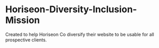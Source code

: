 # Horiseon-Diversity-Inclusion-Mission
Created to help Horiseon Co diversify their website to be usable for all prospective clients.
